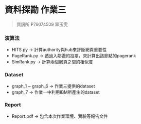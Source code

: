 # 資料探勘 作業三    
> 資訊所 P76074509 辜玉雯

### 演算法
- HITS.py -> 計算authority與hub來評斷網頁重要性
- PageRank.py -> 透過入鄰邊的投票，來計算出該節點的pagerank
- SimRank.py -> 計算兩個網頁之間的相似度
### Dataset
- graph_1 ~ graph_6 -> 作業三提供的dataset
- graph_7 -> 作業一中利用IBM所產生的dataset
### Report
- Report.pdf -> 包含本次作業環境、實驗等報告文件
